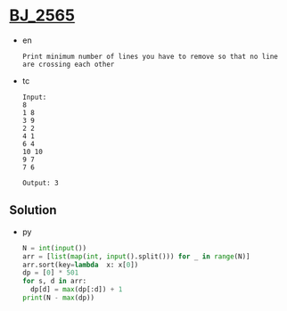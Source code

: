 # [BJ_2565](https://acmicpc.net/problem/2565)

* en

  ```en
  Print minimum number of lines you have to remove so that no line are crossing each other
  ```

* tc

  ```tc
  Input:
  8
  1 8
  3 9
  2 2
  4 1
  6 4
  10 10
  9 7
  7 6

  Output: 3
  ```

## Solution

* py

  ```py
  N = int(input())
  arr = [list(map(int, input().split())) for _ in range(N)]
  arr.sort(key=lambda  x: x[0])
  dp = [0] * 501
  for s, d in arr:
    dp[d] = max(dp[:d]) + 1
  print(N - max(dp))
  ```
